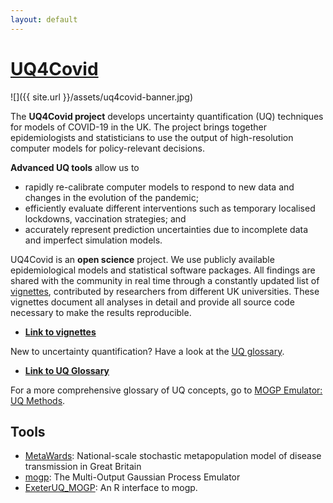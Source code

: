 ```yaml
---
layout: default
---
```



# [UQ4Covid](/)


![]({{ site.url }}/assets/uq4covid-banner.jpg)

The __UQ4Covid project__ develops uncertainty quantification (UQ) techniques for models of COVID-19 in the UK.
The project brings together epidemiologists and statisticians to use the
output of high-resolution computer models for policy-relevant decisions. 

__Advanced UQ tools__ allow us to 

- rapidly re-calibrate computer models to respond to new data and changes in
  the evolution of the pandemic;
- efficiently evaluate different interventions such as temporary localised
  lockdowns, vaccination strategies; and
- accurately represent prediction uncertainties due to incomplete data and
  imperfect simulation models.

UQ4Covid is an __open science__ project. We use publicly available
epidemiological models and statistical software packages. All findings are
shared with the community in real time through a constantly updated list of
[vignettes](vignettes), contributed by researchers from different UK
universities. These vignettes document all analyses in detail and provide all
source code necessary to make the results reproducible. 

- [**Link to vignettes**](vignettes)

New to uncertainty quantification? Have a look at the [UQ
glossary](uq-glossary).  

- [**Link to UQ Glossary**](uq-glossary)

For a more comprehensive glossary of UQ concepts, go to [MOGP Emulator: UQ
Methods](https://mogp-emulator.readthedocs.io/en/latest/methods/methods.html).


## Tools

- [MetaWards](https://metawards.org/): National-scale stochastic metapopulation model of disease transmission in Great Britain
- [mogp](https://mogp-emulator.readthedocs.io): The Multi-Output Gaussian Process Emulator
- [ExeterUQ_MOGP](https://bayesexeter.github.io/ExeterUQ_MOGP/): An R interface to mogp.


